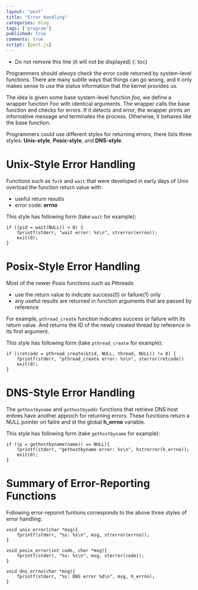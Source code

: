 ```yaml
---
layout: "post"
title: "Error Handling"
categories: blog
tags: ['program']
published: true
comments: true 
script: [post.js]
---
```

* Do not remove this line (it will not be displayed)
{: toc}

Programmers should _always_ check the error code returned by system-level functions. There are many subtle ways that things can go wrong, and it only makes sense to use the status information that the kernel provides us.

The idea is given some base system-level function _foo_, we define a wrapper function _Foo_ with identical arguments. The wrapper calls the base function and checks for errors. If it detects and error, the wrapper prints an informative message and terminates the process. Otherwise, it behaves like the base function.

Programmers could use different styles for returning errors, there lists three styles: __Unix-style__, __Posix-style__, and __DNS-style__.

# Unix-Style Error Handling

Functions such as `fork` and `wait` that were developed in early days of Unix overload the function return value with:

* useful return resutls
* error code: __errno__

This style has following form (take `wait` for example):

    if ((pid = wait(NULL)) < 0) {
        fprintf(stderr, "wait error: %s\n", strerror(errno));
        exit(0);
    }

# Posix-Style Error Handling

Most of the newer Posix functions such as Pthreads 

* use the return value to indicate success(0) or failure(1) only
* any useful results are returned in function arguments that are passed by reference

For example, `pthread_create` function indicates success or failure with its return value. And returns the ID of the newly created thread by reference in its first argument.

This style has following form (take `pthread_create` for example):

    if ((retcode = pthread_create(&tid, NULL, thread, NULL)) != 0) {
        fprintf(stderr, "pthread_create error: %s\n", sterror(retcode))
        exit(0);
    }

# DNS-Style Error Handling

The `gethostbyname` and `gethostbyaddr` functions that retrieve DNS host entires have another approch for returning errors. These functions return a NULL pointer on failre and st the global __h_errno__ variable.

This style has following form (take `gethostbyname` for example):
    
    if ((p = gethostbyname(name)) == NULL){
        fprintf(stderr, "gethostbyname error: %s\n", hstrerror(h_errno));
        exit(0);
    }

# Summary of Error-Reporting Functions

Following error-reporint funtions corresponds to the above three styles of error handling:

    void unix_error(char *msg){
        fprintf(stderr, "%s: %s\n", msg, strerror(errno));
    }

    void posix_error(int code, char *msg){
        fprintf(stderr, "%s: %s\n", msg, sterror(code));
    }

    void dns_errno(char *msg){
        fprintf(stderr, "%s: DNS error %d\n", msg, h_errno);
    }



